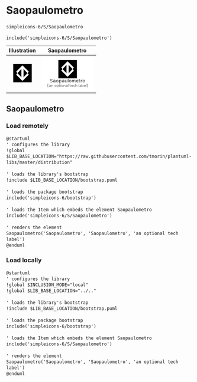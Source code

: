 # Saopaulometro


```text
simpleicons-6/S/Saopaulometro
```

```text
include('simpleicons-6/S/Saopaulometro')
```



| Illustration | Saopaulometro |
| :---: | :---: |
| ![illustration for Illustration](../../simpleicons-6/S/Saopaulometro.png) | ![illustration for Saopaulometro](../../simpleicons-6/S/Saopaulometro.Local.png) |




## Saopaulometro

### Load remotely
```plantuml
@startuml
' configures the library
!global $LIB_BASE_LOCATION="https://raw.githubusercontent.com/tmorin/plantuml-libs/master/distribution"

' loads the library's bootstrap
!include $LIB_BASE_LOCATION/bootstrap.puml

' loads the package bootstrap
include('simpleicons-6/bootstrap')

' loads the Item which embeds the element Saopaulometro
include('simpleicons-6/S/Saopaulometro')

' renders the element
Saopaulometro('Saopaulometro', 'Saopaulometro', 'an optional tech label')
@enduml
```

### Load locally
```plantuml
@startuml
' configures the library
!global $INCLUSION_MODE="local"
!global $LIB_BASE_LOCATION="../.."

' loads the library's bootstrap
!include $LIB_BASE_LOCATION/bootstrap.puml

' loads the package bootstrap
include('simpleicons-6/bootstrap')

' loads the Item which embeds the element Saopaulometro
include('simpleicons-6/S/Saopaulometro')

' renders the element
Saopaulometro('Saopaulometro', 'Saopaulometro', 'an optional tech label')
@enduml
```

